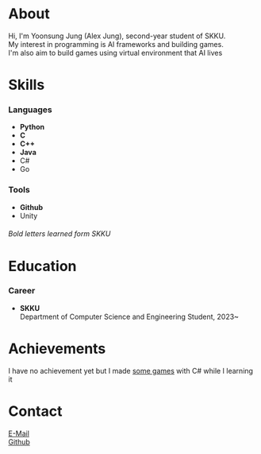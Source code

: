 # About
Hi, I'm Yoonsung Jung (Alex Jung), second-year student of SKKU.
\
My interest in programming is AI frameworks and building games.
\
I'm also aim to build games using virtual environment that AI lives

# Skills
### Languages
* **Python**
* **C**
* **C++**
* **Java**
* C#
* Go

### Tools
* **Github**
* Unity

<h6>
<i> Bold letters learned form SKKU </i>
</h6>

# Education
### Career
* **SKKU**
\
Department of Computer Science and Engineering Student, 2023~

# Achievements
I have no achievement yet but I made [some games][link] with C# while I learning it

[link]: https://github.com/ocled129/unity-project "unity-project"

# Contact
[E-Mail](mailto:charon10207@gmail.com "charon10207@gmail.com")
\
[Github](https://github.com/ocled129 "ocled129")